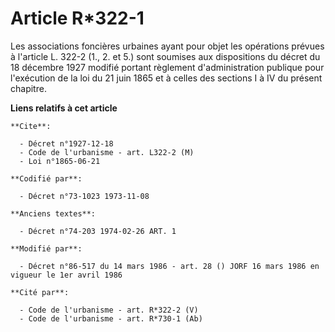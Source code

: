 # Article R*322-1

Les associations foncières urbaines ayant pour objet les opérations prévues à l'article L. 322-2 (1., 2. et 5.) sont soumises
aux dispositions du décret du 18 décembre 1927 modifié portant règlement d'administration publique pour l'exécution de la loi
du 21 juin 1865 et à celles des sections I à IV du présent chapitre.

**Liens relatifs à cet article**

	**Cite**:

	  - Décret n°1927-12-18
	  - Code de l'urbanisme - art. L322-2 (M)
	  - Loi n°1865-06-21

	**Codifié par**:

	  - Décret n°73-1023 1973-11-08

	**Anciens textes**:

	  - Décret n°74-203 1974-02-26 ART. 1

	**Modifié par**:

	  - Décret n°86-517 du 14 mars 1986 - art. 28 () JORF 16 mars 1986 en vigueur le 1er avril 1986

	**Cité par**:

	  - Code de l'urbanisme - art. R*322-2 (V)
	  - Code de l'urbanisme - art. R*730-1 (Ab)
